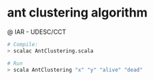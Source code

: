 # ant clustering algorithm
@ IAR - UDESC/CCT

``` bash
# Compile:
> scalac AntClustering.scala

# Run
> scala AntClustering "x" "y" "alive" "dead"

```